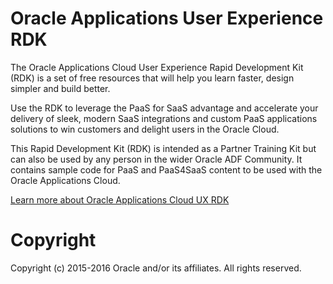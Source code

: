 Oracle Applications User Experience RDK
=====
The Oracle Applications Cloud User Experience Rapid Development Kit (RDK) 
is a set of free resources that will help you learn faster, design simpler 
and build better.

Use the RDK to leverage the PaaS for SaaS advantage and accelerate your 
delivery of sleek, modern SaaS integrations and custom PaaS applications 
solutions to win customers and delight users in the Oracle Cloud.

This Rapid Development Kit (RDK) is intended as a Partner Training Kit
but can also be used by any person in the wider Oracle ADF Community. It
contains sample code for PaaS and PaaS4SaaS content to be used with the
Oracle Applications Cloud.

[Learn more about Oracle Applications Cloud UX RDK](http://www.oracle.com/webfolder/ux/applications/successStories/oracleApplicationsCloudRDK.html)

# Copyright
Copyright (c) 2015-2016 Oracle and/or its affiliates. All rights reserved.
